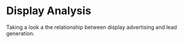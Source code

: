 Display Analysis
================

Taking a look a the relationship between display advertising and lead generation.